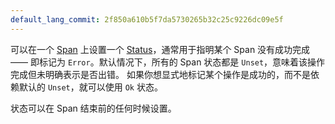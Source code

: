 ```yaml
---
default_lang_commit: 2f850a610b5f7da5730265b32c25c9226dc09e5f
---
```


可以在一个 [Span](/docs/concepts/signals/traces/#spans) 上设置一个
[Status](/docs/concepts/signals/traces/#span-status)，通常用于指明某个
Span 没有成功完成 —— 即标记为 `Error`。默认情况下，所有的 Span 状态都是
`Unset`，意味着该操作完成但未明确表示是否出错。
如果你想显式地标记某个操作是成功的，而不是依赖默认的 `Unset`，就可以使用 `Ok` 状态。

状态可以在 Span 结束前的任何时候设置。
